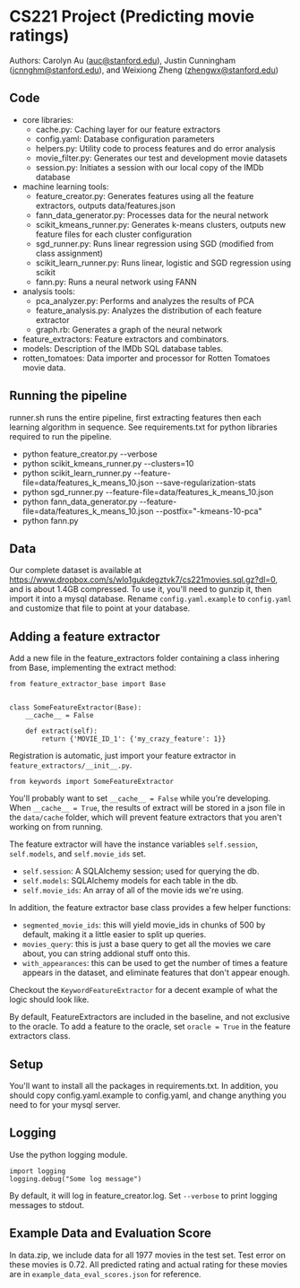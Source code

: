 CS221 Project (Predicting movie ratings)
========================================
Authors: Carolyn Au (auc@stanford.edu), Justin Cunningham (jcnnghm@stanford.edu), and Weixiong Zheng (zhengwx@stanford.edu)


Code
----

- core libraries:
  - cache.py: Caching layer for our feature extractors
  - config.yaml: Database configuration parameters
  - helpers.py: Utility code to process features and do error analysis
  - movie_filter.py: Generates our test and development movie datasets
  - session.py: Initiates a session with our local copy of the IMDb database
- machine learning tools:
  - feature_creator.py: Generates features using all the feature extractors, outputs data/features.json
  - fann_data_generator.py: Processes data for the neural network
  - scikit_kmeans_runner.py: Generates k-means clusters, outputs new feature files for each cluster configuration
  - sgd_runner.py: Runs linear regression using SGD (modified from class assignment)
  - scikit_learn_runner.py: Runs linear, logistic and SGD regression using scikit
  - fann.py: Runs a neural network using FANN
- analysis tools:
  - pca_analyzer.py: Performs and analyzes the results of PCA
  - feature_analysis.py: Analyzes the distribution of each feature extractor
  - graph.rb: Generates a graph of the neural network
- feature_extractors: Feature extractors and combinators.
- models: Description of the IMDb SQL database tables.
- rotten_tomatoes: Data importer and processor for Rotten Tomatoes movie data.


Running the pipeline
--------------------

runner.sh runs the entire pipeline, first extracting features then each learning algorithm in sequence.
See requirements.txt for python libraries required to run the pipeline.

- python feature_creator.py --verbose
- python scikit_kmeans_runner.py --clusters=10
- python scikit_learn_runner.py --feature-file=data/features_k_means_10.json --save-regularization-stats
- python sgd_runner.py --feature-file=data/features_k_means_10.json
- python fann_data_generator.py --feature-file=data/features_k_means_10.json --postfix="-kmeans-10-pca"
- python fann.py

Data
----

Our complete dataset is available at https://www.dropbox.com/s/wlo1gukdegztvk7/cs221movies.sql.gz?dl=0, and is about 1.4GB compressed.  To use it, you'll need to gunzip it, then import it into a mysql database.  Rename `config.yaml.example` to `config.yaml` and customize that file to point at your database.

Adding a feature extractor
--------------------------

Add a new file in the feature_extractors folder containing a class inhering
from Base, implementing the extract method:


    from feature_extractor_base import Base


    class SomeFeatureExtractor(Base):
        __cache__ = False

        def extract(self):
            return {'MOVIE_ID_1': {'my_crazy_feature': 1}}


Registration is automatic, just import your feature extractor in
`feature_extractors/__init__.py`.

    from keywords import SomeFeatureExtractor

You'll probably want to set `__cache__ = False` while you're developing.  When
`__cache__ = True`, the results of extract will be stored in a json file in
the `data/cache` folder, which will prevent feature extractors that you
aren't working on from running.

The feature extractor will have the instance variables `self.session`,
`self.models`, and `self.movie_ids` set.

- `self.session`: A SQLAlchemy session; used for querying the db.
- `self.models`: SQLAlchemy models for each table in the db.
- `self.movie_ids`: An array of all of the movie ids we're using.

In addition, the feature extractor base class provides a few helper
functions:

- `segmented_movie_ids`: this will yield movie_ids in chunks of 500 by default,
  making it a little easier to split up queries.
- `movies_query`: this is just a base query to get all the movies we care about,
  you can string addional stuff onto this.
- `with_appearances`: this can be used to get the number of times a feature
  appears in the dataset, and eliminate features that don't appear enough.

Checkout the `KeywordFeatureExtractor` for a decent example of what the logic
should look like.

By default, FeatureExtractors are included in the baseline, and not exclusive
to the oracle.  To add a feature to the oracle, set `oracle = True` in the
feature extractors class.


Setup
-----

You'll want to install all the packages in requirements.txt.  In addition,
you should copy config.yaml.example to config.yaml, and change anything
you need to for your mysql server.


Logging
-------

Use the python logging module.

    import logging
    logging.debug("Some log message")

By default, it will log in feature_creator.log.  Set `--verbose` to print
logging messages to stdout.


Example Data and Evaluation Score
---------------------------------

In data.zip, we include data for all 1977 movies in the test set. Test error
on these movies is 0.72. All predicted rating and actual rating for these
movies are in `example_data_eval_scores.json` for reference.


